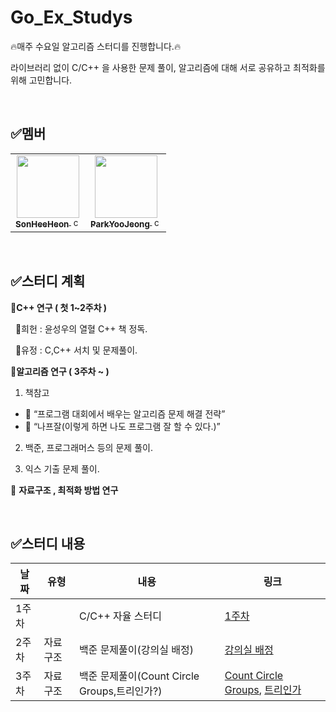 # Go_Ex_Studys
🔥매주 수요일 알고리즘 스터디를 진행합니다.🔥

라이브러리 없이 C/C++ 을 사용한 문제 풀이, 알고리즘에 대해 서로 공유하고 최적화를 위해 고민합니다.



<br>

## ✅멤버
<table> 
    <tr>
    <td align="center"><a href="https://github.com/SonHeeHeon"><img src="https://avatars.githubusercontent.com/u/53995782?v=4" width="100px;" alt=""/><br />
        <sub><b>SonHeeHeon</b>
            <img src="https://upload.wikimedia.org/wikipedia/commons/thumb/1/18/ISO_C%2B%2B_Logo.svg/640px-ISO_C%2B%2B_Logo.svg.png" alt="c++" width="15" height="15"/>
        </sub>
        </a><br />
        </td>
    <td align="center"><a href="https://github.com/ParkYooJeong"><img src="https://avatars.githubusercontent.com/u/57359207?s=400&v=4" width="100px;" alt=""/><br />
        <sub><b>ParkYooJeong</b>
            <img src="https://upload.wikimedia.org/wikipedia/commons/thumb/1/18/ISO_C%2B%2B_Logo.svg/640px-ISO_C%2B%2B_Logo.svg.png" alt="c++" width="15" height="15"/>
        </sub>
        </a><br />
        </td>
    </tr>
</table>
<br>

## ✅스터디 계획
🔶**C++ 연구 ( 첫 1~2주차 )**

&nbsp; 🐬희헌 : 윤성우의 열혈 C++ 책 정독.

&nbsp; 🐳유정 : C,C++ 서치 및 문제풀이.

🔶**알고리즘 연구 ( 3주차 ~ )**

1.  책참고

* 📖 “프로그램 대회에서 배우는 알고리즘 문제 해결 전략” 
* 📖 “나프잘(이렇게 하면 나도 프로그램 잘 할 수 있다.)” 

2. 백준, 프로그래머스 등의 문제 풀이.

3. 익스 기출 문제 풀이.

🔶 **자료구조 , 최적화 방법 연구**

<br>

## ✅스터디 내용


| 날짜  | 유형     | 내용                       | 링크                                                 |
| ----- | -------- | -------------------------- | ---------------------------------------------------- |
| 1주차 |          | C/C++ 자율 스터디          | [1주차](./Week1)                               |
| 2주차 | 자료구조 | 백준 문제풀이(강의실 배정) | [강의실 배정](https://www.acmicpc.net/problem/11000) |
| 3주차 | 자료구조 | 백준 문제풀이(Count Circle Groups,트리인가?) | [Count Circle Groups](https://www.acmicpc.net/problem/10216), [트리인가](https://www.acmicpc.net/problem/6416) |

